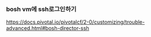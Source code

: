 ### bosh vm에 ssh로그인하기
https://docs.pivotal.io/pivotalcf/2-0/customizing/trouble-advanced.html#bosh-director-ssh

###
